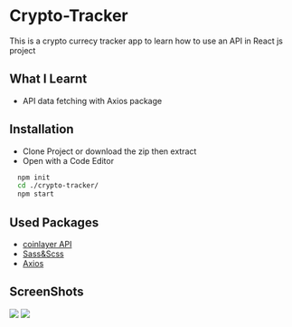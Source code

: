 # Crypto-Tracker
This is a crypto currecy tracker app to learn how to use an API in React js project
## What I Learnt
- API data fetching with Axios package

## Installation

- Clone Project or download the zip then extract
- Open with a Code Editor

```bash
  npm init
  cd ./crypto-tracker/
  npm start
```
## Used Packages
- [coinlayer API ](https://coinlayer.com)
- [Sass&Scss](https://sass-lang.com/guide)
- [Axios](https://www.npmjs.com/package/axios)

## ScreenShots
![](https://i.ibb.co/SVHJjVj/resim-2022-07-10-152232516.png)
![](https://i.ibb.co/BtDcNXb/resim-2022-07-10-152353527.png)
